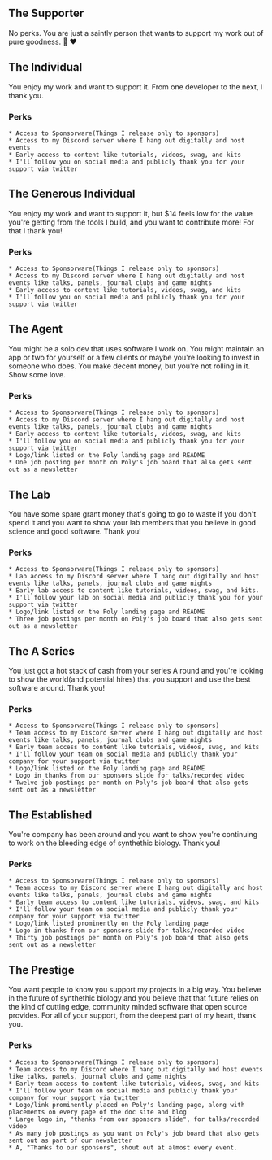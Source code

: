 ## The Supporter <!---$7 -->

No perks. You are just a saintly person that wants to support my work out of pure goodness. :pray: :heart:

<!--- I'm thinking that support should be $7 -->

## The Individual <!---$14 -->

You enjoy my work and want to support it. From one developer to the next, I thank you.

### Perks

    * Access to Sponsorware(Things I release only to sponsors)
    * Access to my Discord server where I hang out digitally and host events
    * Early access to content like tutorials, videos, swag, and kits
    * I'll follow you on social media and publicly thank you for your support via twitter
    

## The Generous Individual <!---$29 -->

You enjoy my work and want to support it, but $14 feels low for the value you're getting from the tools I build, and you want to contribute more! For that I thank you!

### Perks

    * Access to Sponsorware(Things I release only to sponsors)
    * Access to my Discord server where I hang out digitally and host events like talks, panels, journal clubs and game nights
    * Early access to content like tutorials, videos, swag, and kits
    * I'll follow you on social media and publicly thank you for your support via twitter

## The Agent <!---$99 -->

You might be a solo dev that uses software I work on. You might maintain an app or two for yourself or a few clients or maybe you're looking to invest in someone who does. You make decent money, but you're not rolling in it. Show some love.

### Perks

    * Access to Sponsorware(Things I release only to sponsors)
    * Access to my Discord server where I hang out digitally and host events like talks, panels, journal clubs and game nights
    * Early access to content like tutorials, videos, swag, and kits
    * I'll follow you on social media and publicly thank you for your support via twitter
    * Logo/link listed on the Poly landing page and README
    * One job posting per month on Poly's job board that also gets sent out as a newsletter

## The Lab <!--- $250 -->

You have some spare grant money that's going to go to waste if you don't spend it and you want to show your lab members that you believe in good science and good software. Thank you!


### Perks

    * Access to Sponsorware(Things I release only to sponsors)
    * Lab access to my Discord server where I hang out digitally and host events like talks, panels, journal clubs and game nights
    * Early lab access to content like tutorials, videos, swag, and kits.
    * I'll follow your lab on social media and publicly thank you for your support via twitter
    * Logo/link listed on the Poly landing page and README
    * Three job postings per month on Poly's job board that also gets sent out as a newsletter

## The A Series <!--- $999 -->

You just got a hot stack of cash from your series A round and you're looking to show the world(and potential hires) that you support and use the best software around. Thank you!

### Perks

    * Access to Sponsorware(Things I release only to sponsors)
    * Team access to my Discord server where I hang out digitally and host events like talks, panels, journal clubs and game nights
    * Early team access to content like tutorials, videos, swag, and kits
    * I'll follow your team on social media and publicly thank your company for your support via twitter
    * Logo/link listed on the Poly landing page and README
    * Logo in thanks from our sponsors slide for talks/recorded video
    * Twelve job postings per month on Poly's job board that also gets sent out as a newsletter

## The Established <!--- 2499 -->

You're company has been around and you want to show you're continuing to work on the bleeding edge of synthethic biology. Thank you!

### Perks

    * Access to Sponsorware(Things I release only to sponsors)
    * Team access to my Discord server where I hang out digitally and host events like talks, panels, journal clubs and game nights
    * Early team access to content like tutorials, videos, swag, and kits
    * I'll follow your team on social media and publicly thank your company for your support via twitter
    * Logo/link listed prominently on the Poly landing page
    * Logo in thanks from our sponsors slide for talks/recorded video
    * Thirty job postings per month on Poly's job board that also gets sent out as a newsletter
    


## The Prestige <!---$4999 -->

You want people to know you support my projects in a big way. You believe in the future of synthethic biology and you believe that that future relies on the kind of cutting edge, community minded software that open source provides. For all of your support, from the deepest part of my heart, thank you.

### Perks

    * Access to Sponsorware(Things I release only to sponsors)
    * Team access to my Discord where I hang out digitally and host events like talks, panels, journal clubs and game nights
    * Early team access to content like tutorials, videos, swag, and kits
    * I'll follow your team on social media and publicly thank your company for your support via twitter
    * Logo/link prominently placed on Poly's landing page, along with placements on every page of the doc site and blog
    * Large logo in, "thanks from our sponsors slide", for talks/recorded video
    * As many job postings as you want on Poly's job board that also gets sent out as part of our newsletter
    * A, "Thanks to our sponsors", shout out at almost every event.
    
    
